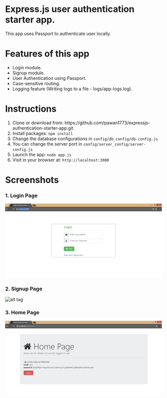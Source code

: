 <h1> Express.js user authentication starter app.</h1>

<p> This app uses Passport to authenticate user locally. </p>

<h1> Features of this app </h1>
<ul>
<li>Login module.</li>
<li>Signup module.</li>
<li>User Authentication using Passport.</li>
<li>Case-sensitive routing.</li>
<li>Logging feature (Writing logs to a file - logs/app-logs.log).</li>
</ul>

<h1>Instructions </h1>

<ol>
<li>Clone or download from: https://github.com/pawan1773/expressjs-authentication-starter-app.git</li>
<li>Install packages: <code>npm install</code></li>
<li>Change the database configurations in <code>config/db_config/db-config.js</code></li>
<li>You can change the server port in <code>config/server_config/server-config.js</code></li>
<li>Launch the app: <code>node app.js</code></li>
<li>Visit in your browser at: <code>http://localhost:3000</code></li>
</ol>

<h1>Screenshots</h1>

<h3>1. Login Page</h3>

![alt tag](https://github.com/pawan1773/expressjs-authentication-starter-app/blob/master/login.JPG)

<h3>2. Signup Page</h3>

![alt tag](https://github.com/pawan1773/expressjs-authentication-starter-app/blob/master/signup.JPG)

<h3>3. Home Page</h3>

![alt tag](https://github.com/pawan1773/expressjs-authentication-starter-app/blob/master/home.JPG)
